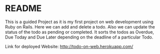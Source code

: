 # README

This is a guided Project as it is my first project on web development using Ruby on Rails. 
Here we can add and delete a todo. Also we can update the status of the todo as pending or completed.
It sorts the todos as Overdue, Due Today and Due Later depending on the deadline of a particular Todo.

Link for deployed Website: http://todo-on-web.herokuapp.com/
